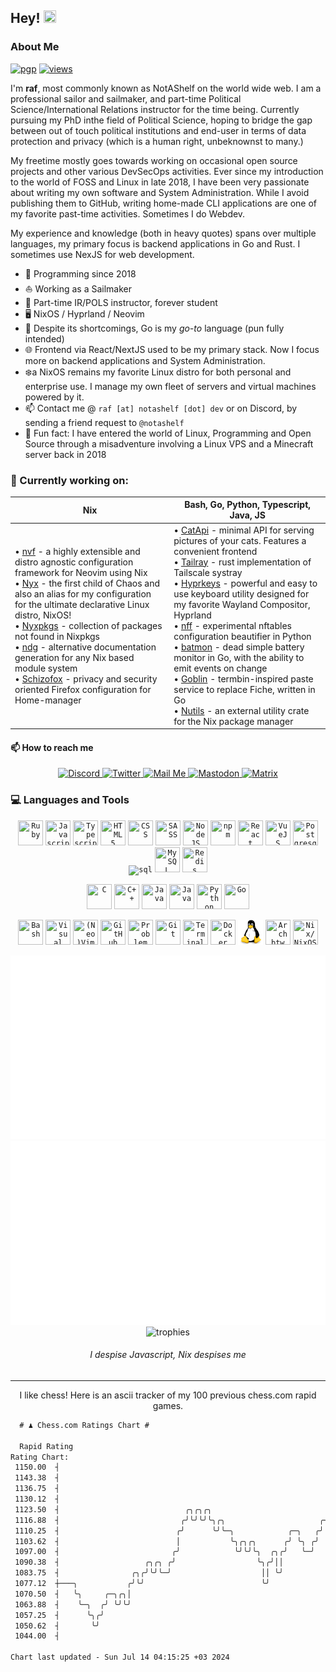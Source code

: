 ## Hey! <img src="../assets/Hi.gif" width="20px" height="20px">

### About Me

<!-- Those don't have to be in-line. Glad to have learned that -->

[![pgp](https://img.shields.io/badge/pgp-0xBA46BCC36E912922-313131?style=flat&labelColor=545454&color=313131)](https://github.com/notashelf.gpg) 
[![views](https://komarev.com/ghpvc/?username=notashelf&style=flat&color=313131&label=views)](https://github.com/notashelf)

I'm **raf**, most commonly known as NotAShelf on the world wide web. I am a professional
sailor and sailmaker, and part-time Political Science/International Relations 
instructor for the time being. Currently pursuing my PhD inthe field of Political 
Science, hoping to bridge the gap between out of touch political 
institutions and end-user in terms of data protection and privacy (which
is a human right, unbeknownst to many.)

My freetime mostly goes towards working on occasional open source projects 
and other various DevSecOps activities. Ever since my introduction to the world 
of FOSS and Linux in late 2018, I have been very passionate about writing
my own software and System Administration. While I avoid publishing them to GitHub,
writing home-made CLI applications are one of my favorite past-time activities. Sometimes
I do Webdev.

My experience and knowledge (both in heavy quotes) spans over multiple languages, my primary
focus is backend applications in Go and Rust. I sometimes use NexJS for web development.

- 📅 Programming since 2018
- ⛵ Working as a Sailmaker
- 🏫 Part-time IR/POLS instructor, forever student
- 🖥️ NixOS / Hyprland / Neovim
- 👨 Despite its shortcomings, Go is my _go-to_ language (pun fully intended)
- 🌐 Frontend via React/NextJS used to be my primary stack. Now I focus more on backend applications and System Administration.
- ❄️a NixOS remains my favorite Linux distro for both personal and enterprise use. I manage my own fleet of servers and virtual machines powered by it.
- 📫 Contact me @ `raf [at] notashelf [dot] dev` or on Discord, by sending a friend request to `@notashelf`
- 🎲 Fun fact: I have entered the world of Linux, Programming and Open Source through a misadventure involving a Linux VPS and a Minecraft server back in 2018

### 🔭 Currently working on:

<!-- Projects Section
    the placeholder below is replaced by the rating-chart.yml workflow
-->

| **Nix** | **Bash, Go, Python, Typescript, Java, JS** |
| --- | --- |
| • [nvf](https://github.com/notashelf/nvf) - a highly extensible and distro agnostic configuration framework for Neovim using Nix<br>• [Nyx](https://github.com/notashelf/nyx) - the first child of Chaos and also an alias for my configuration for the ultimate declarative Linux distro, NixOS!<br>• [Nyxpkgs](https://github.com/notashelf/nyxkgs) - collection of packages not found in Nixpkgs<br>• [ndg](https://github.com/feel-co/ndg) - alternative documentation generation for any Nix based module system<br>• [Schizofox](https://github.com/schizofox/schizofox) - privacy and security oriented Firefox configuration for Home-manager | • [CatApi](https://github.com/notashelf/catApi) - minimal API for serving pictures of your cats. Features a convenient frontend<br>• [Tailray](https://github.com/notashelf/Tailray) - rust implementation of Tailscale systray<br>• [Hyprkeys](https://github.com/hyprland-community/Hyprkeys) - powerful and easy to use keyboard utility designed for my favorite Wayland Compositor, Hyprland<br>• [nff](https://github.com/notashelf/nff) - experimental nftables configuration beautifier in Python<br>• [batmon](https://github.com/notashelf/batmon) - dead simple battery monitor in Go, with the ability to emit events on change<br>• [Goblin](https://github.com/notashelf/goblin) - termbin-inspired paste service to replace Fiche, written in Go<br>• [Nutils](https://github.com/notashelf/nutils) - an external utility crate for the Nix package manager |

<!-- End Projects Section -->

#### 📫 How to reach me

<p align="center">
 <a href="https://discord.com/users/419880181101232129">
   <img title="Discord" src="https://simpleicons.vercel.app/discord/5175BF" width="3.5%">
 </a>
 <a alt="https://twitter.com/NotAShelf" href="https://twitter.com/NotAShelf">
   <img title="Twitter" src="https://simpleicons.now.sh/twitter/5175BF" width="3.5%">
 </a>
 <a alt="mailto:me@notashelf.dev" href="mailto:me@notashelf.dev">
   <img title="Mail Me" src="https://simpleicons.vercel.app/gmail/5175BF" width="3.5%">
 </a>
 <a alt="https://social.notashelf.dev/@raf" href="https://social.notashelf.dev/@raf">
   <img title="Mastodon" src="https://simpleicons.now.sh/mastodon/5175BF" width="3.5%">
 </a>
 <a alt="https://matrix.to/#/@raf:notashelf.dev" href="https://matrix.to/#/@raf:notashelf.dev">
   <img title="Matrix" src="https://simpleicons.vercel.app/matrix/5175BF" width="3.5%">
 </a>
</p>

### 💻 Languages and Tools

<p align="center">
  <code><img title="Ruby" height="40" width="40" src="../main/.github/assets/icons/ruby.png"></code>
  <code><img title="Javascript" height="40" width="40" src="../main/.github/assets/icons/Javascript.png"></code>
  <code><img title="Typescript" height="40" width="40" src="../main/.github/assets/icons/typescript.png"></code>
  <code><img title="HTML5" height="40" width="40" src="../main/.github/assets/icons/html5.svg"></code>
  <code><img title="CSS" height="40" width="40" src="../main/.github/assets/icons/css.svg"></code>
  <code><img title="SASS" height="40" width="40" src="../main/.github/assets/icons/sass.svg"></code>
  <code><img title="NodeJS" height="40" width="40" src="../main/.github/assets/icons/nodejs.png"></code>
  <code><img title="npm" height="40" width="40" src="../main/.github/assets/icons/npm.svg"></code>
  <code><img title="React" height="40" width="40" src="../main/.github/assets/icons/react-original-wordmark.svg"></code>
  <code><img title="VueJS" height="40" width="40" src="../main/.github/assets/icons/vuejs-original-wordmark.svg"></code>
  <code><img title="Postgresql" height="40" width="40" src="../main/.github/assets/icons/postgresql.png"></code>
  <code><img title="SQL" height="40" width="40" src="../main/.github/assets/icons/sql.png" alt="sql"></code>
  <code><img title="MySQL" height="40" width="40" src="../main/.github/assets/icons/mysql.svg"></code>
  <code><img title="Redis" height="40" width="40" src="../main/.github/assets/icons/redis.png"></code>
</p>
<p align="center">
  <code><img title="C" height="40" width="40" src="../main/.github/assets/icons/c.svg"></code>
  <code><img title="C++" height="40" width="40"  src="../main/.github/assets/icons/cpp.svg"></code>
  <code><img title="Java" height="40" width="40" src="../main/.github/assets/icons/java.png"></code>
  <code><img title="Java" height="40" width="40" src="../main/.github/assets/icons/kotlin.png"></code>
  <code><img title="Python" height="40" width="40" src="../main/.github/assets/icons/python-original.svg"></code>
  <code><img title="Go" height="40" width="40" src="../main/.github/assets/icons/go.png"></code>
</p>

<p align="center">
  <code><img title="Bash" height="40" width="40" src="../main/.github/assets/icons/bash.png"></code>
  <code><img title="Visual Studio Code" height="40" width="40" src="../main/.github/assets/icons/vscode.png"></code>
  <code><img title="(Neo)Vim" height="40" width="40" src="../main/.github/assets/icons/vim.png" href="https://github.com/notashelf/neovim-flake"></code>
  <code><img title="GitHub" height="40" width="40" src="../main/.github/assets/icons/github.svg"></code>
  <code><img title="Problem Solving" height="40" width="40" src="../main/.github/assets/icons/problemSolving.png"></code>
  <code><img title="Git" height="40" width="40" src="../main/.github/assets/icons/git-original.svg"></code>
  <code><img title="Terminal" height="40" width="40" src="../main/.github/assets/icons/terminal.png"></code>
  <code><img title="Docker" height="40" width="40" src="../main/.github/assets/icons/docker.png"></code>
  <code><img title="Linux" height="40" width="40" src="https://raw.githubusercontent.com/devicons/devicon/master/icons/linux/linux-original.svg"></code>
  <code><img title="Arch btw" height="40" width="40" src="../main/.github/assets/icons/arch.svg" href="https://aur.archlinux.org/account/notashelf"></code>
  <code><img title="Nix/NixOS" height="40" width="40" src="../main/.github/assets/icons/nix-snowflake.svg" href="https://github.com/notashelf/nyx"></code>
</p>

<p align="center">
   <img title="overview" src="https://github.com/NotAShelf/NotAShelf/blob/output/generated/overview.svg">
   <img title="languages" src="https://github.com/NotAShelf/NotAShelf/blob/output/generated/languages.svg">
   <img title="trophies" src="https://github-profile-trophy.vercel.app/?username=NotAShelf&theme=onedark&no-frame=false&row=1&&margin-w=20&no-bg=true">
</p>

<h6 align="center">I despise Javascript, Nix despises me</h6>

---

<p align="center">I like chess! Here is an ascii tracker of my 100 previous chess.com rapid games.</p>

```txt
  # ♟︎ Chess.com Ratings Chart #

  Rapid Rating
Rating Chart:
 1150.00  ┤                                                                        ╭╮
 1143.38  ┤                                                                        │╰╮╭╮          ╭╮  ╭╮╭╮╭╮
 1136.75  ┤                                                                       ╭╯ ╰╯╰╮        ╭╯╰╮╭╯╰╯╰╯│
 1130.12  ┤                                                                      ╭╯     │        │  ││     ╰╮╭
 1123.50  ┤                            ╭╮╭╮╭╮                                   ╭╯      ╰╮      ╭╯  ╰╯      ││
 1116.88  ┤                           ╭╯╰╯╰╯╰╮╭╮                     ╭╮        ╭╯        ╰╮    ╭╯           ╰╯
 1110.25  ┤                          ╭╯      ╰╯╰─╮            ╭─╮   ╭╯╰╮      ╭╯          ╰╮╭╮╭╯
 1103.62  ┤                          │           ╰╮╭╮╭╮      ╭╯ ╰╮ ╭╯  ╰╮    ╭╯            ╰╯╰╯
 1097.00  ┤                         ╭╯            ╰╯╰╯╰╮  ╭╮╭╯   ╰─╯    │   ╭╯
 1090.38  ┤                   ╭╮╭╮ ╭╯                  ╰╮╭╯││           ╰╮  │
 1083.75  ┤                ╭╮╭╯╰╯╰─╯                    ││ ╰╯            ╰╮╭╯
 1077.12  ┼───╮           ╭╯╰╯                          ╰╯                ╰╯
 1070.50  ┤   ╰╮     ╭─╮╭╮│
 1063.88  ┤    ╰─╮  ╭╯ ╰╯╰╯
 1057.25  ┤      ╰╮╭╯
 1050.62  ┤       ╰╯
 1044.00  ┤

Chart last updated - Sun Jul 14 04:15:25 +03 2024
```


